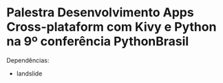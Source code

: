 # Palestra Desenvolvimento Apps Cross-plataform com **Kivy e Python** na 9º conferência PythonBrasil

Dependências:

- landslide